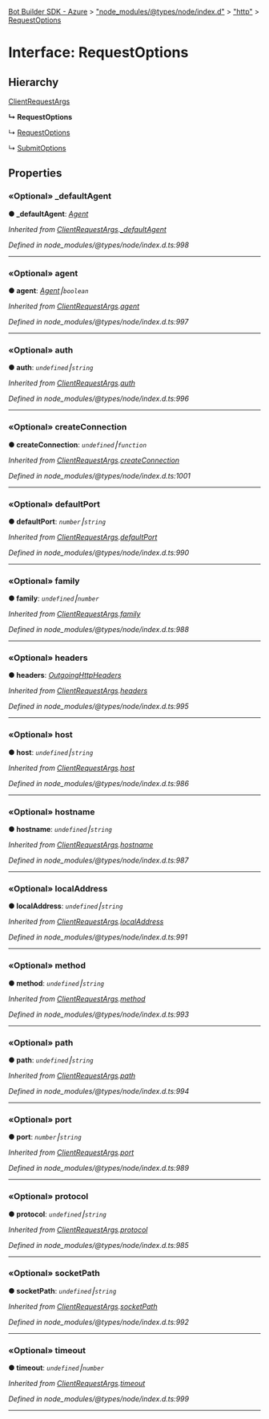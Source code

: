 [Bot Builder SDK - Azure](../README.md) > ["node_modules/@types/node/index.d"](../modules/_node_modules__types_node_index_d_.md) > ["http"](../modules/_node_modules__types_node_index_d_._http_.md) > [RequestOptions](../interfaces/_node_modules__types_node_index_d_._http_.requestoptions.md)



# Interface: RequestOptions

## Hierarchy


 [ClientRequestArgs](_node_modules__types_node_index_d_._http_.clientrequestargs.md)

**↳ RequestOptions**

↳  [RequestOptions](_node_modules__types_node_index_d_._https_.requestoptions.md)




↳  [SubmitOptions](_node_modules__types_form_data_index_d_.formdata.submitoptions.md)











## Properties
<a id="_defaultagent"></a>

### «Optional» _defaultAgent

**●  _defaultAgent**:  *[Agent](../classes/_node_modules__types_node_index_d_._http_.agent.md)* 

*Inherited from [ClientRequestArgs](_node_modules__types_node_index_d_._http_.clientrequestargs.md).[_defaultAgent](_node_modules__types_node_index_d_._http_.clientrequestargs.md#_defaultagent)*

*Defined in node_modules/@types/node/index.d.ts:998*





___

<a id="agent"></a>

### «Optional» agent

**●  agent**:  *[Agent](../classes/_node_modules__types_node_index_d_._http_.agent.md)⎮`boolean`* 

*Inherited from [ClientRequestArgs](_node_modules__types_node_index_d_._http_.clientrequestargs.md).[agent](_node_modules__types_node_index_d_._http_.clientrequestargs.md#agent)*

*Defined in node_modules/@types/node/index.d.ts:997*





___

<a id="auth"></a>

### «Optional» auth

**●  auth**:  *`undefined`⎮`string`* 

*Inherited from [ClientRequestArgs](_node_modules__types_node_index_d_._http_.clientrequestargs.md).[auth](_node_modules__types_node_index_d_._http_.clientrequestargs.md#auth)*

*Defined in node_modules/@types/node/index.d.ts:996*





___

<a id="createconnection"></a>

### «Optional» createConnection

**●  createConnection**:  *`undefined`⎮`function`* 

*Inherited from [ClientRequestArgs](_node_modules__types_node_index_d_._http_.clientrequestargs.md).[createConnection](_node_modules__types_node_index_d_._http_.clientrequestargs.md#createconnection)*

*Defined in node_modules/@types/node/index.d.ts:1001*





___

<a id="defaultport"></a>

### «Optional» defaultPort

**●  defaultPort**:  *`number`⎮`string`* 

*Inherited from [ClientRequestArgs](_node_modules__types_node_index_d_._http_.clientrequestargs.md).[defaultPort](_node_modules__types_node_index_d_._http_.clientrequestargs.md#defaultport)*

*Defined in node_modules/@types/node/index.d.ts:990*





___

<a id="family"></a>

### «Optional» family

**●  family**:  *`undefined`⎮`number`* 

*Inherited from [ClientRequestArgs](_node_modules__types_node_index_d_._http_.clientrequestargs.md).[family](_node_modules__types_node_index_d_._http_.clientrequestargs.md#family)*

*Defined in node_modules/@types/node/index.d.ts:988*





___

<a id="headers"></a>

### «Optional» headers

**●  headers**:  *[OutgoingHttpHeaders](_node_modules__types_node_index_d_._http_.outgoinghttpheaders.md)* 

*Inherited from [ClientRequestArgs](_node_modules__types_node_index_d_._http_.clientrequestargs.md).[headers](_node_modules__types_node_index_d_._http_.clientrequestargs.md#headers)*

*Defined in node_modules/@types/node/index.d.ts:995*





___

<a id="host"></a>

### «Optional» host

**●  host**:  *`undefined`⎮`string`* 

*Inherited from [ClientRequestArgs](_node_modules__types_node_index_d_._http_.clientrequestargs.md).[host](_node_modules__types_node_index_d_._http_.clientrequestargs.md#host)*

*Defined in node_modules/@types/node/index.d.ts:986*





___

<a id="hostname"></a>

### «Optional» hostname

**●  hostname**:  *`undefined`⎮`string`* 

*Inherited from [ClientRequestArgs](_node_modules__types_node_index_d_._http_.clientrequestargs.md).[hostname](_node_modules__types_node_index_d_._http_.clientrequestargs.md#hostname)*

*Defined in node_modules/@types/node/index.d.ts:987*





___

<a id="localaddress"></a>

### «Optional» localAddress

**●  localAddress**:  *`undefined`⎮`string`* 

*Inherited from [ClientRequestArgs](_node_modules__types_node_index_d_._http_.clientrequestargs.md).[localAddress](_node_modules__types_node_index_d_._http_.clientrequestargs.md#localaddress)*

*Defined in node_modules/@types/node/index.d.ts:991*





___

<a id="method"></a>

### «Optional» method

**●  method**:  *`undefined`⎮`string`* 

*Inherited from [ClientRequestArgs](_node_modules__types_node_index_d_._http_.clientrequestargs.md).[method](_node_modules__types_node_index_d_._http_.clientrequestargs.md#method)*

*Defined in node_modules/@types/node/index.d.ts:993*





___

<a id="path"></a>

### «Optional» path

**●  path**:  *`undefined`⎮`string`* 

*Inherited from [ClientRequestArgs](_node_modules__types_node_index_d_._http_.clientrequestargs.md).[path](_node_modules__types_node_index_d_._http_.clientrequestargs.md#path)*

*Defined in node_modules/@types/node/index.d.ts:994*





___

<a id="port"></a>

### «Optional» port

**●  port**:  *`number`⎮`string`* 

*Inherited from [ClientRequestArgs](_node_modules__types_node_index_d_._http_.clientrequestargs.md).[port](_node_modules__types_node_index_d_._http_.clientrequestargs.md#port)*

*Defined in node_modules/@types/node/index.d.ts:989*





___

<a id="protocol"></a>

### «Optional» protocol

**●  protocol**:  *`undefined`⎮`string`* 

*Inherited from [ClientRequestArgs](_node_modules__types_node_index_d_._http_.clientrequestargs.md).[protocol](_node_modules__types_node_index_d_._http_.clientrequestargs.md#protocol)*

*Defined in node_modules/@types/node/index.d.ts:985*





___

<a id="socketpath"></a>

### «Optional» socketPath

**●  socketPath**:  *`undefined`⎮`string`* 

*Inherited from [ClientRequestArgs](_node_modules__types_node_index_d_._http_.clientrequestargs.md).[socketPath](_node_modules__types_node_index_d_._http_.clientrequestargs.md#socketpath)*

*Defined in node_modules/@types/node/index.d.ts:992*





___

<a id="timeout"></a>

### «Optional» timeout

**●  timeout**:  *`undefined`⎮`number`* 

*Inherited from [ClientRequestArgs](_node_modules__types_node_index_d_._http_.clientrequestargs.md).[timeout](_node_modules__types_node_index_d_._http_.clientrequestargs.md#timeout)*

*Defined in node_modules/@types/node/index.d.ts:999*





___


